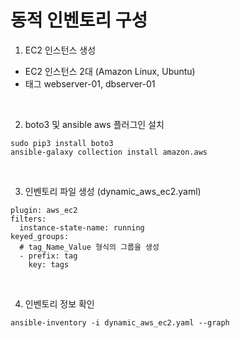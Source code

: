 # 동적 인벤토리 구성
1. EC2 인스턴스 생성
+ EC2 인스턴스 2대 (Amazon Linux, Ubuntu)
+ 태그 webserver-01, dbserver-01

<br/>

2. boto3 및 ansible aws 플러그인 설치
```
sudo pip3 install boto3
ansible-galaxy collection install amazon.aws
```

<br/>

3. 인벤토리 파일 생성 (dynamic_aws_ec2.yaml)
```
plugin: aws_ec2
filters:
  instance-state-name: running
keyed_groups:
  # tag_Name_Value 형식의 그룹을 생성
  - prefix: tag
    key: tags
```

<br/>

4. 인벤토리 정보 확인
```
ansible-inventory -i dynamic_aws_ec2.yaml --graph
```

<br/>
